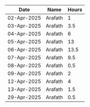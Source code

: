 | Date        | Name    | Hours |
| ----------- | ------- | ----- |
| 02-Apr-2025 | Arafath | 1     |
| 03-Apr-2025 | Arafath | 3.5   |
| 04-Apr-2025 | Arafath | 6     |
| 05-Apr-2025 | Arafath | 13    |
| 06-Apr-2025 | Arafath | 13.5  |
| 07-Apr-2025 | Arafath | 9.5   |
| 08-Apr-2025 | Arafath | 0.5   |
| 09-Apr-2025 | Arafath | 2     |
| 12-Apr-2025 | Arafath | 4     |
| 13-Apr-2025 | Arafath | 1.5   |
| 29-Apr-2025 | Arafath | 0.5   |
